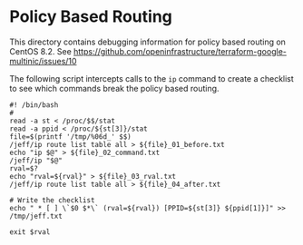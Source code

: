 Policy Based Routing
===

This directory contains debugging information for policy based routing on
CentOS 8.2.  See
https://github.com/openinfrastructure/terraform-google-multinic/issues/10

The following script intercepts calls to the `ip` command to create a checklist
to see which commands break the policy based routing.

```
#! /bin/bash
#
read -a st < /proc/$$/stat
read -a ppid < /proc/${st[3]}/stat
file=$(printf '/tmp/%06d_' $$)
/jeff/ip route list table all > ${file}_01_before.txt
echo "ip $@" > ${file}_02_command.txt
/jeff/ip "$@"
rval=$?
echo "rval=${rval}" > ${file}_03_rval.txt
/jeff/ip route list table all > ${file}_04_after.txt

# Write the checklist
echo " * [ ] \`$0 $*\` (rval=${rval}) [PPID=${st[3]} ${ppid[1]}]" >> /tmp/jeff.txt

exit $rval
```
